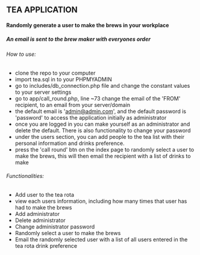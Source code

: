 ## TEA APPLICATION
#### Randomly generate a user to make the brews in your workplace
##### An email is sent to the brew maker with everyones order

###### How to use:
* clone the repo to your computer
* import tea.sql in to your PHPMYADMIN
* go to includes/db_connection.php file and change the constant values to your server settings
* go to app/call_round.php, line ~73 change the email of the 'FROM' recipient, to an email from your server/domain
* the default email is 'admin@admin.com', and the default password is 'password' to access the application initially as administrator
* once you are logged in you can make yourself as an administrator and delete the default. There is also functionality to change your password
* under the users section, you can add people to the tea list with their personal information and drinks preference.
* press the 'call round' btn on the index page to randomly select a user to make the brews, this will then email the recipient with a list of drinks to make

###### Functionalities:
* Add user to the tea rota
* view each users information, including how many times that user has had to make the brews
* Add administrator
* Delete administrator
* Change administrator password
* Randomly select a user to make the brews
* Email the randomly selected user with a list of all users entered in the tea rota drink preference